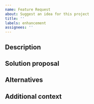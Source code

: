 ```yaml
---
name: Feature Request
about: Suggest an idea for this project
title: ''
labels: enhancement
assignees: ''
---
```


## Description
<!-- Is your feature request related to a problem? -->
<!-- Include a clear and concise description of what the problem is. E.g. I'm always frustrated when ... -->

## Solution proposal
<!-- Describe the solution you'd like. -->
<!-- Inlcude a clear and concise description of what you want to happen. -->

## Alternatives
<!-- Describe alternatives you've considered. -->
<!-- Include a clear and concise description of any alternative solutions or features you've considered. -->

## Additional context
<!-- Add any other context or screenshots about the feature request here. -->

<!-- Click the "Preview" tab before you submit to ensure the formatting is correct. -->
